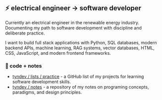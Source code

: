 ## ⚡ electrical engineer → software developer
Currently an electrical engineer in the renewable energy industry. Documenting my path to software development with discipline and deliberate practice. 

I want to build full stack applications with Python, SQL databases, modern backend APIs, machine learning, RAG systems, vector databases, HTML, CSS, JavaScript, and modern frontend frameworks.  
### 📝 code + notes
- [tyndev / lists / practice](https://github.com/stars/tyndev/lists/practice) - a GitHub list of my projects for learning software development skills.
- [tyndev / notes](https://github.com/tyndev/tyndev/tree/main/notes) - a repository of my notes on programing concepts, paradigms, and design principles.  
